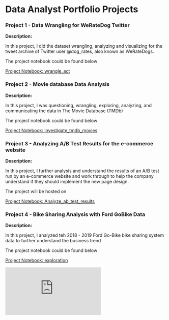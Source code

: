 # Data Analyst Portfolio Projects

### Project 1 - Data Wrangling for WeRateDog Twitter

**Description:** 

In this project, I did the dataset wrangling, analyzing and visualizing for the tweet archive of Twitter user @dog_rates, also known as WeRateDogs.

The project notebook could be found below

[Project Notebook: wrangle_act](https://github.com/huizishao/Data_Analyst_Portfolio/tree/master/Project%201%20-%20Data%20Wrangling%20for%20WeRateDog%20Twitter)

### Project 2 - Movie database Data Analysis

**Description:**

In this project, I was questioning, wrangling, exploring, analyzing, and communicating the data in The Movie Database (TMDb)

The project notebook could be found below

[Project Notebook: investigate_tmdb_movies](https://github.com/huizishao/Data_Analyst_Portfolio/tree/master/Project%202%20-%20Movie%20database%20Data%20Analysis%20)

### Project 3 - Analyzing A/B Test Results for the e-commerce website

**Description:**

In this project, I further analysis and understand the results of an A/B test run by an e-commerce website and work through to help the company understand if they should implement the new page design.

The project will be hosted on 

[Project Notebook: Analyze_ab_test_results](https://github.com/huizishao/Data_Analyst_Portfolio/tree/master/Project%203%20-%20Analyzing%20A:B%20Test%20Results%20for%20the%20e-commerce%20website)


### Project 4 - Bike Sharing Analysis with Ford GoBike Data

**Description:**

In this project, I analyzed teh 2018 - 2019 Ford Go-Bike bike sharing system data to further understand the business trend

The project notebook could be found below

[Project Notebook: exploration](https://github.com/huizishao/Data_Analyst_Portfolio/tree/master/Project%204%20-%20Bike%20Sharing%20Analysis%20with%20Ford%20GoBike%20Data)

![Certificate](https://github.com/huizishao/Data_Analyst_Portfolio/blob/master/Data%20Analyst%20Nanodegree.pdf)
